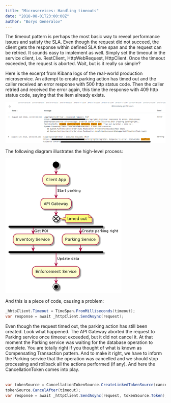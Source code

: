 ```yaml
---
title: "Microservices: Handling timeouts"
date: "2018-08-01T23:00:00Z"
author: "Borys Generalov"
---
```


 The timeout pattern is perhaps the most basic way to reveal performance issues and satisfy the SLA. Even though the request did not succeed, the client gets the response within defined SLA time span and the request can be retried. It sounds easy to implement as well. Simply set the timeout in the service client, i.e. RestClient, HttpWebRequest, HttpClient. Once the timeout exceeded, the request is aborted. Wait, but is it really so simple?

Here is the excerpt from Kibana logs of the real-world production microservice. An attempt to create parking action has timed out and the caller received an error response with 500 http status code. Then the caller retried and received the error again, this time the response with 409 http status code, saying that the item already exists.

![Kibana logs](./images/kibana.png)

The following diagram illustrates the high-level process:

![UML overview](./images/uml.overview.png)

And this is a piece of code, causing a problem:

```csharp
_hhtpClient.Timeout = TimeSpan.FromMilliseconds(timeout);
var response = await _httpClient.SendAsync(request);

```

Even though the request timed out, the parking action has still been created. Look what happened. The API Gateway aborted the request to Parking service once timeout exceeded, but it did not cancel it. At that moment the Parking service was waiting for the database operation to complete. You are totally right if you thought of what is known as Compensating Transaction pattern. And to make it right, we have to inform the Parking service that the operation was cancelled and we should stop processing and rollback all the actions performed (if any). And here the CancellationToken comes into play.

```csharp

var tokenSource = CancellationTokenSource.CreateLinkedTokenSource(cancellationToken);
tokenSource.CancelAfter(timeout);
var response = await _httpClient.SendAsync(request, tokenSource.Token);

```

